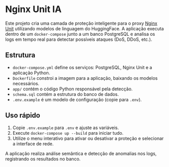 # Nginx Unit IA

Este projeto cria uma camada de proteção inteligente para o proxy [Nginx Unit](https://unit.nginx.org/) utilizando modelos de linguagem do HuggingFace. A aplicação executa dentro de um `docker-compose` junto a um banco PostgreSQL e analisa os logs em tempo real para detectar possíveis ataques (DoS, DDoS, etc.).

## Estrutura
- `docker-compose.yml` define os serviços: PostgreSQL, Nginx Unit e a aplicação Python.
- `Dockerfile` constroi a imagem para a aplicação, baixando os modelos necessários.
- `app/` contém o código Python responsável pela detecção.
- `schema.sql` contém a estrutura do banco de dados.
- `.env.example` é um modelo de configuração (copie para `.env`).

## Uso rápido
1. Copie `.env.example` para `.env` e ajuste as variáveis.
2. Execute `docker-compose up --build` para iniciar tudo.
3. Utilize o menu interativo para ativar ou desativar a proteção e selecionar a interface de rede.

A aplicação realiza análise semântica e detecção de anomalias nos logs, registrando os resultados no banco.
